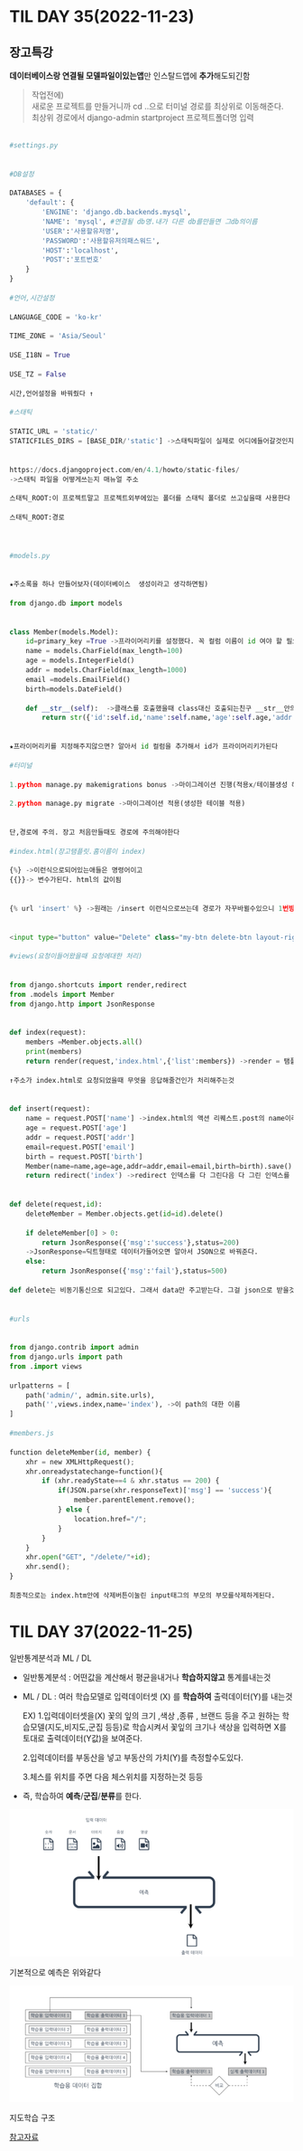 # TIL DAY 35(2022-11-23)

## 장고특강

**데이터베이스랑 연결될 모델파일이있는앱**만 인스탈드앱에 **추가**해도되긴함

>작업전에)</br>새로운 프로젝트를 만들거니까 cd ..으로 터미널 경로를 최상위로 이동해준다.</br>최상위 경로에서 django-admin startproject 프로젝트폴더명 입력


```python

#settings.py


#DB설정

DATABASES = {
    'default': {
        'ENGINE': 'django.db.backends.mysql',
        'NAME': 'mysql', #연결될 db명.내가 다른 db를만들면 그db의이름
        'USER':'사용할유저명',
        'PASSWORD':'사용할유저의패스워드',
        'HOST':'localhost',
        'POST':'포트번호'
    }
}

#언어,시간설정

LANGUAGE_CODE = 'ko-kr'

TIME_ZONE = 'Asia/Seoul'

USE_I18N = True

USE_TZ = False

시간,언어설정을 바꿔줬다 ↑

#스태틱

STATIC_URL = 'static/'
STATICFILES_DIRS = [BASE_DIR/'static'] ->스태틱파일이 실제로 어디에들어갈것인지 경로


https://docs.djangoproject.com/en/4.1/howto/static-files/
->스태틱 파일을 어떻게쓰는지 매뉴얼 주소

스태틱_ROOT:이 프로젝트말고 프로젝트외부에있는 폴더를 스태틱 폴더로 쓰고싶을때 사용한다

스태틱_ROOT:경로



#models.py


★주소록을 하나 만들어보자(데이터베이스  생성이라고 생각하면됨)

from django.db import models


class Member(models.Model):
    id=primary_key =True ->프라이머리키를 설정했다. 꼭 컬럼 이름이 id 여야 할 필요 없다. 장고는 primary_key =True 값을 준 컬럼이 있다면, 프라이머리키를 자동생성하지않는다.
    name = models.CharField(max_length=100)
    age = models.IntegerField()
    addr = models.CharField(max_length=1000)
    email =models.EmailField()
    birth=models.DateField()

    def __str__(self):	->클래스를 호출했을때 class대신 호출되는친구 __str__안의 내용이나온다.
        return str({'id':self.id,'name':self.name,'age':self.age,'addr':self.addr,'email':self.email,'birth':self.birth})


★프라이머리키를 지정해주지않으면? 알아서 id 컬럼을 추가해서 id가 프라이머리키가된다

#터미널

1.python manage.py makemigrations bonus ->마이그레이션 진행(적용x/테이블생성 해준다고 생각하면됢)

2.python manage.py migrate ->마이그레이션 적용(생성한 테이블 적용)


단,경로에 주의. 장고 처음만들때도 경로에 주의해야한다

#index.html(장고탬플릿.홈이름이 index)

{%} ->이런식으로되어있는애들은 명령어이고
{{}}-> 변수가된다. html의 값이됨


{% url 'insert' %} ->원래는 /insert 이런식으로쓰는데 경로가 자꾸바뀔수있으니 1번방식이 더 낫다. urls.py의 path name이 insert인 친구를 불러오는것!


<input type="button" value="Delete" class="my-btn delete-btn layout-right" onclick="deleteMember({{ member.id }}, this);"> ->this  =  클릭 이벤트를 발생시킨 input태그가 된다.그 input태그의 정보

#views(요청이들어왔을때 요청에대한 처리)


from django.shortcuts import render,redirect
from .models import Member
from django.http import JsonResponse


def index(request):
    members =Member.objects.all()
    print(members)
    return render(request,'index.html',{'list':members}) ->render = 탬플릿 레이어에있는것을 그린다. {list:members}의 값으로 값을 채워서

↑주소가 index.html로 요청되었을때 무엇을 응답해줄건인가 처리해주는것


def insert(request):
    name = request.POST['name'] ->index.html의 액션 리퀘스트.post의 name이라는 값을가져와서 변수name에담음
    age = request.POST['age']
    addr = request.POST['addr']
    email=request.POST['email']
    birth = request.POST['birth']
    Member(name=name,age=age,addr=addr,email=email,birth=birth).save() ->클라이언트에게 값을 입력받아서 저장.리다이렉트이기때문에 저장하면, index페이지로 다시돌아가기때문에 저장된 내용이나온다.
    return redirect('index') ->redirect 인덱스를 다 그린다음 다 그린 인덱스를 돌려준다. 클라이언트에게 응답하다가 다시 서버로 돌아가는구조


def delete(request,id):
    deleteMember = Member.objects.get(id=id).delete()

    if deleteMember[0] > 0:
        return JsonResponse({'msg':'success'},status=200)
	->JsonResponse=딕트형태로 데이터가들어오면 알아서 JSON으로 바꿔준다.
    else:
        return JsonResponse({'msg':'fail'},status=500)

def delete는 비동기통신으로 되고있다. 그래서 data만 주고받는다. 그걸 json으로 받을것임


#urls


from django.contrib import admin
from django.urls import path
from .import views

urlpatterns = [
    path('admin/', admin.site.urls),
    path('',views.index,name='index'), ->이 path의 대한 이름
]

#members.js

function deleteMember(id, member) {
    xhr = new XMLHttpRequest();
    xhr.onreadystatechange=function(){
        if (xhr.readyState==4 & xhr.status == 200) {
            if(JSON.parse(xhr.responseText)['msg'] == 'success'){
                member.parentElement.remove();
            } else {
                location.href="/";
            }
        }
    }
    xhr.open("GET", "/delete/"+id);
    xhr.send();
}

최종적으로는 index.htm안에 삭제버튼이눌린 input태그의 부모의 부모를삭제하게된다.


```

# TIL DAY 37(2022-11-25)


일반통계분석과 ML / DL

- 일반통계분석 : 어떤값을 계산해서 평균을내거나 **학습하지않고** 통계를내는것
- ML / DL : 여러 학습모델로 입력데이터셋 (X) 를 **학습하여** 출력데이터(Y)를 내는것

    EX) 
    1.입력데이터셋을(X) 꽃의 잎의 크기 ,색상 ,종류 , 브랜드 등을 주고 원하는 학습모델(지도,비지도,군집 등등)로 학습시켜서
    꽃잎의 크기나 색상을 입력하면 X를 토대로 출력데이터(Y값)을 보여준다.

    2.입력데이터를 부동산을 넣고 부동산의 가치(Y)를 측정할수도있다.

    3.체스를 위치를 주면 다음 체스위치를 지정하는것 등등


- 즉, 학습하여 **예측**/**군집**/**분류**를 한다.


![기본작동구조](/M_D.PNG)


기본적으로 예측은 위와같다



![지도학습](/%EC%A7%80%EB%8F%84%ED%95%99%EC%8A%B5.PNG)

지도학습 구조




[참고자료](https://hyeshin.oopy.io/ds/data/20210125_ml00_overview)




